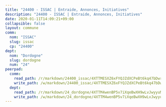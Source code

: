 ```yaml
---
title: "24400 - ISSAC | Entraide, Annonces, Initiatives"
description: "24400 - ISSAC | Entraide, Annonces, Initiatives"
date: 2020-01-11T14:09:21+09:00
collapsible: false
layout: commune
comm:
  nom: "ISSAC"
  slug: issac
  cp: "24400"
dept:
  nom: "Dordogne"
  slug: dordogne
  num: "24"
peerpad:
  comm:
    read_path: /r/markdown/24400_issac/4XTTMESXZ6xFYQJZdXCPeBt6kq47bDwr4bDxUpC7JSZbKdsTS
    write_path: /w/markdown/24400_issac/4XTTMESXZ6xFYQJZdXCPeBt6kq47bDwr4bDxUpC7JSZbKdsTS-K3TgUft1kDzTVtQi6Zx99M6JaxNJ1oH6nZmFoFCJMD7VTzCBsXaEd3iRaVtxkXoc11nCFkoqbh7QaMsCfXH5h2zjKuQp2exwhDQkqtoVJ5GwQ1kX3TDaTn8WTVX4iAnZPyqXnVxx
  dept:
    read_path: /r/markdown/24_dordogne/4XTTM4wenBP5v7iXqeBwXH9wLvJwyyuNKzLxRyGzSZXmCuzgg
    write_path: /w/markdown/24_dordogne/4XTTM4wenBP5v7iXqeBwXH9wLvJwyyuNKzLxRyGzSZXmCuzgg-K3TgUusQQUSAmJPXozCTSBeqjqksxkVWGVxtHwEFrs5RuocQr8weKG2oQg7MVeg2F9Hhv7ggtBiBU8D9pdXEPa9M67VU3BzgAG9BCtQw3VY3Xcxk2YSegk3iUXMkpicGxxJr7mWp
---
```


